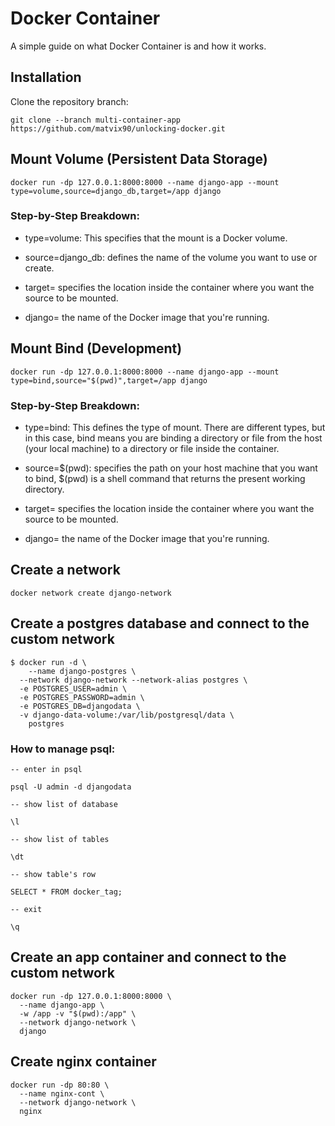 # Docker Container

A simple guide on what Docker Container is and how it works.

## Installation

Clone the repository branch:

```
git clone --branch multi-container-app https://github.com/matvix90/unlocking-docker.git
```

## Mount Volume (Persistent Data Storage)

```
docker run -dp 127.0.0.1:8000:8000 --name django-app --mount type=volume,source=django_db,target=/app django
```

### Step-by-Step Breakdown:

- type=volume: This specifies that the mount is a Docker volume.

- source=django_db: defines the name of the volume you want to use or create.

- target= specifies the location inside the container where you want the source to be mounted.

- django= the name of the Docker image that you're running.

## Mount Bind (Development)

```
docker run -dp 127.0.0.1:8000:8000 --name django-app --mount type=bind,source="$(pwd)",target=/app django
```

### Step-by-Step Breakdown:

- type=bind: This defines the type of mount. There are different types, but in this case, bind means you are binding a directory or file from the host (your local machine) to a directory or file inside the container.

- source=$(pwd): specifies the path on your host machine that you want to bind, $(pwd) is a shell command that returns the present working directory.

- target= specifies the location inside the container where you want the source to be mounted.

- django= the name of the Docker image that you're running.

## Create a network

```
docker network create django-network
```

## Create a postgres database and connect to the custom network

```
$ docker run -d \
	--name django-postgres \
  --network django-network --network-alias postgres \
  -e POSTGRES_USER=admin \
  -e POSTGRES_PASSWORD=admin \
  -e POSTGRES_DB=djangodata \
  -v django-data-volume:/var/lib/postgresql/data \
	postgres
```

### How to manage psql:

```
-- enter in psql

psql -U admin -d djangodata

-- show list of database

\l

-- show list of tables

\dt

-- show table's row

SELECT * FROM docker_tag;

-- exit

\q
```

## Create an app container and connect to the custom network

```
docker run -dp 127.0.0.1:8000:8000 \
  --name django-app \
  -w /app -v "$(pwd):/app" \
  --network django-network \
  django
```

## Create nginx container

```
docker run -dp 80:80 \
  --name nginx-cont \
  --network django-network \
  nginx
```
